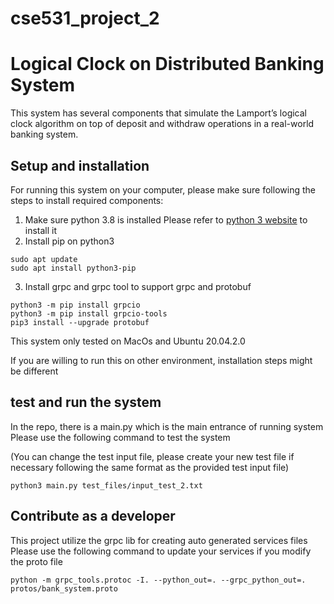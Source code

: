 # cse531_project_2
# Logical Clock on Distributed Banking System
This system has several components that simulate the Lamport’s logical clock algorithm on top of deposit and withdraw operations in 
a real-world banking system.
 
## Setup and installation
For running this system on your computer, please make sure following the steps to install required components:
1. Make sure python 3.8 is installed
Please refer to [python 3 website](https://www.python.org/downloads/) to install it
2. Install pip on python3
```
sudo apt update
sudo apt install python3-pip
```
3. Install grpc and grpc tool to support grpc and protobuf
```
python3 -m pip install grpcio
python3 -m pip install grpcio-tools
pip3 install --upgrade protobuf
```
This system only tested on MacOs and Ubuntu 20.04.2.0

If you are willing to run this on other environment, installation steps might be different

## test and run the system

In the repo, there is a main.py which is the main entrance of running system
Please use the following command to test the system

(You can change the test input file, please create your new test file if necessary following the same format as the provided test input file)
```
python3 main.py test_files/input_test_2.txt
```

## Contribute as a developer
This project utilize the grpc lib for creating auto generated services files
Please use the following command to update your services if you modify the proto file
```
python -m grpc_tools.protoc -I. --python_out=. --grpc_python_out=. protos/bank_system.proto
```


